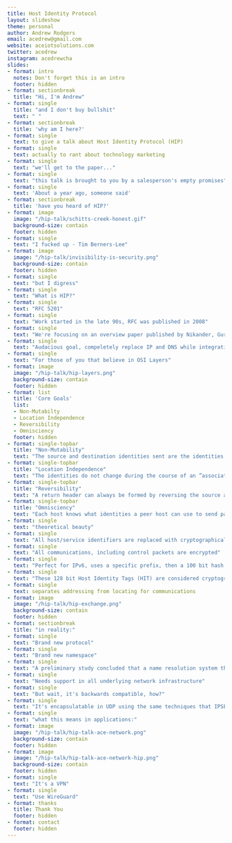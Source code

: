 ```yaml
---
title: Host Identity Protocol
layout: slideshow
theme: personal
author: Andrew Rodgers
email: acedrew@gmail.com
website: aceiotsolutions.com
twitter: acedrew
instagram: acedrewcha
slides:
- format: intro
  notes: Don't forget this is an intro
  footer: hidden
- format: sectionbreak
  title: "Hi, I'm Andrew"
- format: single
  title: "and I don't buy bullshit"
  text: " "
- format: sectionbreak
  title: 'why am I here?'
- format: single
  text: to give a talk about Host Identity Protocol (HIP)
- format: single
  text: actually to rant about technology marketing
- format: single
  text: "we'll get to the paper..."
- format: single
  text: "this talk is brought to you by a salesperson's empty promises"
- format: single
  text: 'About a year ago, someone said'
- format: sectionbreak
  title: 'have you heard of HIP?'
- format: image
  image: "/hip-talk/schitts-creek-honest.gif"
  background-size: contain
  footer: hidden
- format: single
  text: "I fucked up - Tim Berners-Lee"
- format: image
  image: "/hip-talk/invisibility-is-security.png"
  background-size: contain
  footer: hidden
- format: single
  text: "but I digress"
- format: single
  text: "What is HIP?"
- format: single
  text: "RFC 5201"
- format: single
  text: "Work started in the late 90s, RFC was published in 2008"
- format: single
  text: "We're focusing on an overview paper published by Nikander, Gurtov and Henderson in 2009"
- format: single
  text: "Audacious goal, compeletely replace IP and DNS while integrating IPv6"
- format: single
  text: "For those of you that believe in OSI Layers"
- format: image
  image: "/hip-talk/hip-layers.png"
  background-size: contain
  footer: hidden
- format: list
  title: 'Core Goals'
  list:
  - Non-Mutabilty
  - Location Independence
  - Reversibility
  - Omnisciency
  footer: hidden
- format: single-topbar
  title: "Non-Mutability"
  text: "The source and destination identities sent are the identities received."
- format: single-topbar
  title: "Location Independence"
  text: "The identities do not change during the course of an ”association”."
- format: single-topbar
  title: "Reversibility"
  text: "A return header can always be formed by reversing the source and destination identities."
- format: single-topbar
  title: "Omnisciency"
  text: "Each host knows what identities a peer host can use to send packets to it."
- format: single
  text: "theoretical beauty"
- format: single
  text: "All host/service identifiers are replaced with cryptographically verifiable hashes"
- format: single
  text: "All communications, including control packets are encrypted"
- format: single
  text: "Perfect for IPv6, uses a specific prefix, then a 100 bit hash of the host key as the address"
- format: single
  text: "These 128 bit Host Identity Tags (HIT) are considered cryptographically verifiable to be from the Host Identities associated"
- format: single
  text: separates addressing from locating for communications
- format: image
  image: "/hip-talk/hip-exchange.png"
  background-size: contain
  footer: hidden
- format: sectionbreak
  title: "in reality:"
- format: single
  text: "Brand new protocol"
- format: single
  text: "Brand new namespace"
- format: single
  text: "A preliminary study concluded that a name resolution system that scales up to millions of mobile hosts can be constructed for HIP"
- format: single
  text: "Needs support in all underlying network infrastructure"
- format: single
  text: "But wait, it's backwards compatible, how?"
- format: single
  text: "It's encapsulatable in UDP using the same techniques that IPSEC is currently transported"
- format: single
  text: "what this means in applications:"
- format: image
  image: "/hip-talk/hip-talk-ace-network.png"
  background-size: contain
  footer: hidden
- format: image
  image: "/hip-talk/hip-talk-ace-network-hip.png"
  background-size: contain
  footer: hidden
- format: single
  text: "It's a VPN"
- format: single
  text: "Use WireGuard"
- format: thanks
  title: Thank You
  footer: hidden
- format: contact
  footer: hidden
---
```


